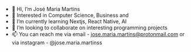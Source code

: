 - 👋 Hi, I’m José Maria Martins
- 👀 Interested in Computer Science, Business and 
- 🌱 I’m currently learning Nextjs, React Native, AI
- 💞️ I’m looking to collaborate on interesting programming projects
- 📫 You can reach me via email - jose.maria.martins@protonmail.com or via instagram - @jose.maria.martinss

<!---
Jose-Maria-Martins/Jose-Maria-Martins is a ✨ special ✨ repository because its `README.md` (this file) appears on your GitHub profile.
You can click the Preview link to take a look at your changes.
--->
